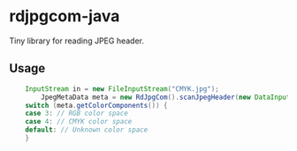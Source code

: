 rdjpgcom-java
=============

Tiny library for reading JPEG header.

## Usage

```java
  	InputStream in = new FileInputStream("CMYK.jpg");
		JpegMetaData meta = new RdJpgCom().scanJpegHeader(new DataInputStream(in));
    switch (meta.getColorComponents()) {
    case 3: // RGB color space
    case 4: // CMYK color space
    default: // Unknown color space
    }
```